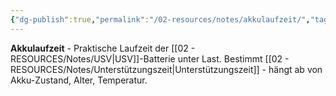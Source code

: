 ```yaml
---
{"dg-publish":true,"permalink":"/02-resources/notes/akkulaufzeit/","tags":["batterie/dauer","usv/versorgungszeit","hardware"],"noteIcon":"","updated":"2025-09-05T10:12:28.057+02:00"}
---
```



**Akkulaufzeit** - Praktische Laufzeit der [[02 - RESOURCES/Notes/USV\|USV]]-Batterie unter Last.
Bestimmt [[02 - RESOURCES/Notes/Unterstützungszeit\|Unterstützungszeit]] - hängt ab von Akku-Zustand, Alter, Temperatur.
